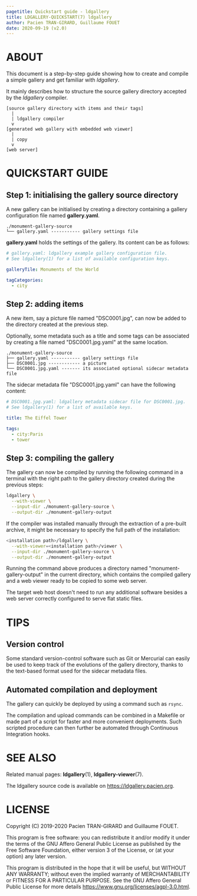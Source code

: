 ```yaml
---
pagetitle: Quickstart guide - ldgallery
title: LDGALLERY-QUICKSTART(7) ldgallery
author: Pacien TRAN-GIRARD, Guillaume FOUET
date: 2020-09-19 (v2.0)
---
```


# ABOUT

This document is a step-by-step guide showing how to create and compile a simple gallery and get familiar with _ldgallery_.

It mainly describes how to structure the source gallery directory accepted by the _ldgallery_ compiler.

```
[source gallery directory with items and their tags]
  |
  | ldgallery compiler
  v
[generated web gallery with embedded web viewer]
  |
  | copy
  v
[web server]
```


# QUICKSTART GUIDE

## Step 1: initialising the gallery source directory

A new gallery can be initialised by creating a directory containing a gallery configuration file named __gallery.yaml__.

```
./monument-gallery-source
└── gallery.yaml ----------- gallery settings file
```

__gallery.yaml__ holds the settings of the gallery.
Its content can be as follows:

```yaml
# gallery.yaml: ldgallery example gallery configuration file.
# See ldgallery(1) for a list of available configuration keys.

galleryTile: Monuments of the World

tagCategories:
  - city
```

## Step 2: adding items

A new item, say a picture file named "DSC0001.jpg", can now be added to the directory created at the previous step.

Optionally, some metadata such as a title and some tags can be associated by creating a file named "DSC0001.jpg.yaml" at the same location.

```
./monument-gallery-source
├── gallery.yaml ----------- gallery settings file
├── DSC0001.jpg ------------ a picture
└── DSC0001.jpg.yaml ------- its associated optional sidecar metadata file
```

The sidecar metadata file "DSC0001.jpg.yaml" can have the following content:

```yaml
# DSC0001.jpg.yaml: ldgallery metadata sidecar file for DSC0001.jpg.
# See ldgallery(1) for a list of available keys.

title: The Eiffel Tower

tags:
  - city:Paris
  - tower
```

## Step 3: compiling the gallery

The gallery can now be compiled by running the following command in a terminal with the right path to the gallery directory created during the previous steps:

```sh
ldgallery \
  --with-viewer \
  --input-dir ./monument-gallery-source \
  --output-dir ./monument-gallery-output
```

If the compiler was installed manually through the extraction of a pre-built archive,
it might be necessary to specify the full path of the installation:

```sh
<installation path>/ldgallery \
  --with-viewer=<installation path>/viewer \
  --input-dir ./monument-gallery-source \
  --output-dir ./monument-gallery-output
```

Running the command above produces a directory named "monument-gallery-output" in the current directory,
which contains the compiled gallery and a web viewer ready to be copied to some web server.

The target web host doesn't need to run any additional software besides a web server correctly configured to serve flat static files.


# TIPS

## Version control

Some standard version-control software such as Git or Mercurial can easily be used to keep track of the evolutions of the gallery directory,
thanks to the text-based format used for the sidecar metadata files.

## Automated compilation and deployment

The gallery can quickly be deployed by using a command such as `rsync`.

The compilation and upload commands can be combined in a Makefile or made part of a script for faster and more convenient deployments.
Such scripted procedure can then further be automated through Continuous Integration hooks.


# SEE ALSO

Related manual pages: __ldgallery__(1), __ldgallery-viewer__(7).

The ldgallery source code is available on <https://ldgallery.pacien.org>.


# LICENSE

Copyright (C) 2019-2020  Pacien TRAN-GIRARD and Guillaume FOUET.

This program is free software: you can redistribute it and/or modify it under the terms of the GNU Affero General Public License as published by the Free Software Foundation, either version 3 of the License, or (at your option) any later version.

This program is distributed in the hope that it will be useful, but WITHOUT ANY WARRANTY; without even the implied warranty of MERCHANTABILITY or FITNESS FOR A PARTICULAR PURPOSE.
See the GNU Affero General Public License for more details <https://www.gnu.org/licenses/agpl-3.0.html>.
